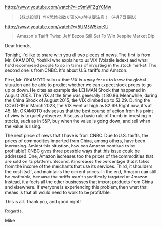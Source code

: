 https://www.youtube.com/watch?v=c9mWFZgYCMw

> 【株式投資】VIX恐怖指数が高めの時は要注意！（4月7日撮影） 

https://www.youtube.com/watch?v=5UM3W5kxtKU

> Amazon's Tariff Twist: Jeff Bezos Still Set To Win Despite Market Dip 

Dear friends,

Tonight, I'd like to share with you all two pieces of news. The first is from Mr. OKAMOTO, Yoshiki who explains to us VIX (Volatile Index) and what he'd recommend people to do in terms of investing in the stock market. The second one is from CNBC. It's about U.S. tariffs and Amazon.

First, Mr. OKAMOTO tells us that VIX is a way for us to know the global situation and be able to predict whether we can expect stock prices to go up or down. He cites as example the LEHMAN Shock that happened in August 2008. The VIX at the time was generally at 80.86. Meanwhile, during the China Shock of August 2015, the VIX climbed up to 53.29. During the COVID-19 in March 2023, the VIX went as high as 82.69. Right now, it's at 45. Mr. OKAMOTO advises us that the best course of action from his point of view is to quietly observe. Also, as a basic rule of thumb in investing in stocks, such as in S&P, buy when the value is going down, and sell when the value is rising.

The next piece of news that I have is from CNBC. Due to U.S. tariffs, the prices of commodities imported from China, among others, have been increasing. Amidst this situation, how can Amazon continue to be profitable? CNBC gives three possible ways that this issue could be addressed. One, Amazon increases too the prices of the commodities that are sold on its platform. Second, it increases the percentage that it takes from the income of the merchants that use its services. Third, it shoulders the cost itself, and maintains the current prices. In the end, Amazon can still be profitable, because the tariffs aren't specifically targeted at Amazon. Instead, it affects all the other businesses that import products from China and elsewhere. If everyone is experiencing this problem, then what that means is that all would need to work to be profitable.

This is all. Thank you, and good night!

Regards,

Mike
